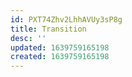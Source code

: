 ```yaml
---
id: PXT74Zhv2LhhAVUy3sP8g
title: Transition
desc: ''
updated: 1639759165198
created: 1639759165198
---
```


